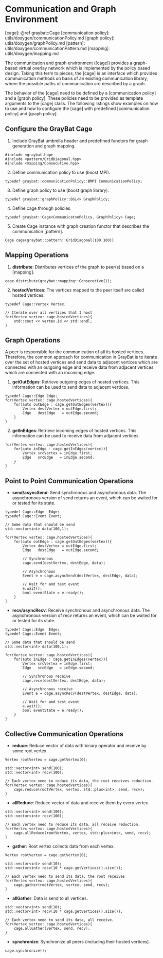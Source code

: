 Communication and Graph Environment
===================================

[cage]: @ref graybat::Cage
[communication policy]: utils/doxygen/communicationPolicy.md
[graph policy]: utils/doxygen/graphPolicy.md
[pattern]: utils/doxygen/communicationPattern.md
[mapping]: utils/doxygen/mapping.md


The communication and graph environment ([cage]) provides a
graph-based virtual overlay network which is implemented by the policy
based design. Taking this term to pieces, the [cage] is an interface
which provides communication methods on basis of an existing
communication library, where the possible paths of communication are
described by a graph.

The behavior of the [cage] need to be defined by a
[communication policy] and a [graph policy]. These policies need to be
provided as template arguments to the [cage] class.  The following
listings show examples on how to use and how to configure the [cage]
with predefined [communication policy] and [graph policy].

## Configure the GrayBat Cage ##

1. Include GrayBat umbrella header and predefined functors for
   graph generation and graph mapping.
~~~~~~~~~~~~~~~~~~~~~~~~~~~~~~~~~~~~~~~~~~~~~~~~~~~~~~~~~~~~~~~~~~~~{.cc}
#include <graybat.hpp>
#include <pattern/GridDiagonal.hpp>
#include <mapping/Consecutive.hpp>
~~~~~~~~~~~~~~~~~~~~~~~~~~~~~~~~~~~~~~~~~~~~~~~~~~~~~~~~~~~~~~~~~~~~

2. Define communication policy to use (boost.MPI).
~~~~~~~~~~~~~~~~~~~~~~~~~~~~~~~~~~~~~~~~~~~~~~~~~~~~~~~~~~~~~~~~~~~~{.cc}
typedef graybat::communicationPolicy::BMPI CommunicationPolicy;
~~~~~~~~~~~~~~~~~~~~~~~~~~~~~~~~~~~~~~~~~~~~~~~~~~~~~~~~~~~~~~~~~~~~

3. Define graph policy to use (boost graph library).
~~~~~~~~~~~~~~~~~~~~~~~~~~~~~~~~~~~~~~~~~~~~~~~~~~~~~~~~~~~~~~~~~~~~{.cc}
typedef graybat::graphPolicy::BGL<> GraphPolicy;
~~~~~~~~~~~~~~~~~~~~~~~~~~~~~~~~~~~~~~~~~~~~~~~~~~~~~~~~~~~~~~~~~~~~

4. Define cage through policies.
~~~~~~~~~~~~~~~~~~~~~~~~~~~~~~~~~~~~~~~~~~~~~~~~~~~~~~~~~~~~~~~~~~~~{.cc}
typedef graybat::Cage<CommunicatonPolicy, GraphPolicy> Cage;
~~~~~~~~~~~~~~~~~~~~~~~~~~~~~~~~~~~~~~~~~~~~~~~~~~~~~~~~~~~~~~~~~~~~

5. Create Cage instance with graph creation functor that describes the
   communication [pattern].
~~~~~~~~~~~~~~~~~~~~~~~~~~~~~~~~~~~~~~~~~~~~~~~~~~~~~~~~~~~~~~~~~~~~{.cc}
Cage cage(graybat::pattern::GridDiagonal(100,100))
~~~~~~~~~~~~~~~~~~~~~~~~~~~~~~~~~~~~~~~~~~~~~~~~~~~~~~~~~~~~~~~~~~~~


## Mapping Operations ##

1. **distribute**: Distributes vertices of the graph to peer(s) based on a [mapping].
~~~~~~~~~~~~~~~~~~~~~~~~~~~~~~~~~~~~~~~~~~~~~~~~~~~~~~~~~~~~~~~~~~~~{.cc}
cage.distribute(graybat::mapping::Consecutive());
~~~~~~~~~~~~~~~~~~~~~~~~~~~~~~~~~~~~~~~~~~~~~~~~~~~~~~~~~~~~~~~~~~~~

2. **hostedVertices**: The vertices mapped to the peer itself are called hosted vertices.
~~~~~~~~~~~~~~~~~~~~~~~~~~~~~~~~~~~~~~~~~~~~~~~~~~~~~~~~~~~~~~~~~~~~{.cc}
typedef Cage::Vertex Vertex;

// Iterate over all vertices that I host
for(Vertex vertex: cage.hostedVertices){
	std::cout << vertex.id << std::endl;
}
~~~~~~~~~~~~~~~~~~~~~~~~~~~~~~~~~~~~~~~~~~~~~~~~~~~~~~~~~~~~~~~~~~~~

## Graph Operations ##

A peer is responsible for the communication of all its hosted
vertices.  Therefore, the common approach for communication in GrayBat
is to iterate over the set of hosted vertices and send data to
adjacent vertices which are connected with an outgoing edge and
receive data from adjacent vertices which are connected with an
incoming edge.

1. **getOutEdges**: Retrieve outgoing edges of hosted vertices. This
   information can be used to send data to adjacent vertices.
~~~~~~~~~~~~~~~~~~~~~~~~~~~~~~~~~~~~~~~~~~~~~~~~~~~~~~~~~~~~~~~~~~~~{.cc}
typedef Cage::Edge Edge;
for(Vertex vertex: cage.hostedVertices){
	for(auto outEdge : cage.getOutEdges(vertex)){
    	Vertex destVertex = outEdge.first;
		Edge   destEdge   = outEdge.second;
	}
}
~~~~~~~~~~~~~~~~~~~~~~~~~~~~~~~~~~~~~~~~~~~~~~~~~~~~~~~~~~~~~~~~~~~~

2. **getInEdges**: Retrieve incoming edges of hosted vertices. This
   information can be used to receive data from adjacent vertices.
~~~~~~~~~~~~~~~~~~~~~~~~~~~~~~~~~~~~~~~~~~~~~~~~~~~~~~~~~~~~~~~~~~~~{.cc}
for(Vertex vertex: cage.hostedVertices){
	for(auto inEdge : cage.getInEdges(vertex)){
    	Vertex srcVertex = inEdge.first;
		Edge   srcEdge   = inEdge.second;
	}
}
~~~~~~~~~~~~~~~~~~~~~~~~~~~~~~~~~~~~~~~~~~~~~~~~~~~~~~~~~~~~~~~~~~~~


## Point to Point Communication Operations ##

* **send/asyncSend**: Send synchronous and asynchronous data. The
   asynchronous version of send returns an event, which can be waited
   for or tested for its state.
~~~~~~~~~~~~~~~~~~~~~~~~~~~~~~~~~~~~~~~~~~~~~~~~~~~~~~~~~~~~~~~~~~~~{.cc}
typedef Cage::Edge  Edge;
typedef Cage::Event Event;

// Some data that should be send
std::vector<int> data(100,1);

for(Vertex vertex: cage.hostedVertices){
	for(auto outEdge : cage.getOutEdges(vertex)){
    	Vertex destVertex = outEdge.first;
		Edge   destEdge   = outEdge.second;

		// Synchronous
		cage.send(destVertex, destEdge, data);

	    // Asynchronous
		Event e = cage.asyncSend(destVertex, destEdge, data);

        // Wait for and test event
		e.wait();
		bool eventState = e.ready();
	}
}
~~~~~~~~~~~~~~~~~~~~~~~~~~~~~~~~~~~~~~~~~~~~~~~~~~~~~~~~~~~~~~~~~~~~


* **recv/asyncRecv**: Receive synchronous and asynchronous data. The
   asynchronous version of recv returns an event, which can be waited
   for or tested for its state.
~~~~~~~~~~~~~~~~~~~~~~~~~~~~~~~~~~~~~~~~~~~~~~~~~~~~~~~~~~~~~~~~~~~~{.cc}
typedef Cage::Edge  Edge;
typedef Cage::Event Event;

// Some data that should be send
std::vector<int> data(100,1);

for(Vertex vertex: cage.hostedVertices){
	for(auto inEdge : cage.getInEdges(vertex)){
    	Vertex srcVertex = inEdge.first;
		Edge   srcEdge   = inEdge.second;

	    // Synchronous receive
		cage.recv(destVertex, destEdge, data);

	    // Asynchronous receive
		Event e = cage.asyncRecv(destVertex, destEdge, data);

	    // Wait for and test event
		e.wait();
		bool eventState = e.ready();
	}
}
~~~~~~~~~~~~~~~~~~~~~~~~~~~~~~~~~~~~~~~~~~~~~~~~~~~~~~~~~~~~~~~~~~~~

## Collective Communication Operations ##

* **reduce**: Reduce vector of data with binary operator and receive
   by some root vertex.
~~~~~~~~~~~~~~~~~~~~~~~~~~~~~~~~~~~~~~~~~~~~~~~~~~~~~~~~~~~~~~~~~~~~{.cc}
Vertex rootVertex = cage.getVertex(0);

std::vector<int> send(100);
std::vector<int> recv(100);

// Each vertex need to reduce its data, the root receives reduction.
for(Vertex vertex: cage.hostedVertices){
	cage.reduce(rootVertex, vertex, std::plus<int>, send, recv);
}
~~~~~~~~~~~~~~~~~~~~~~~~~~~~~~~~~~~~~~~~~~~~~~~~~~~~~~~~~~~~~~~~~~~~

* **allReduce**: Reduce vector of data and receive them by every vertex.
~~~~~~~~~~~~~~~~~~~~~~~~~~~~~~~~~~~~~~~~~~~~~~~~~~~~~~~~~~~~~~~~~~~~{.cc}
std::vector<int> send(100);
std::vector<int> recv(100);

// Each vertex need to reduce its data, all receive reduction.
for(Vertex vertex: cage.hostedVertices){
	cage.allReduce(rootVertex, vertex, std::plus<int>, send, recv);
}
~~~~~~~~~~~~~~~~~~~~~~~~~~~~~~~~~~~~~~~~~~~~~~~~~~~~~~~~~~~~~~~~~~~~


* **gather**: Root vertex collects data from each vertex.
~~~~~~~~~~~~~~~~~~~~~~~~~~~~~~~~~~~~~~~~~~~~~~~~~~~~~~~~~~~~~~~~~~~~{.cc}
Vertex rootVertex = cage.getVertex(0);

std::vector<int> send(10);
std::vector<int> recv(10 * cage.getVertices().size());

// Each vertex need to send its data, the root receives
for(Vertex vertex: cage.hostedVertices){
	cage.gather(rootVertex, vertex, send, recv);
}
~~~~~~~~~~~~~~~~~~~~~~~~~~~~~~~~~~~~~~~~~~~~~~~~~~~~~~~~~~~~~~~~~~~~


* **allGather**: Data is send to all vertices.
~~~~~~~~~~~~~~~~~~~~~~~~~~~~~~~~~~~~~~~~~~~~~~~~~~~~~~~~~~~~~~~~~~~~{.cc}
std::vector<int> send(10);
std::vector<int> recv(10 * cage.getVertices().size());

// Each vertex need to send its data, all receive.
for(Vertex vertex: cage.hostedVertices){
	cage.allGather(vertex, send, recv);
}
~~~~~~~~~~~~~~~~~~~~~~~~~~~~~~~~~~~~~~~~~~~~~~~~~~~~~~~~~~~~~~~~~~~~

* **synchronize**: Synchronize all peers (including their hosted vertices).
~~~~~~~~~~~~~~~~~~~~~~~~~~~~~~~~~~~~~~~~~~~~~~~~~~~~~~~~~~~~~~~~~~~~{.cc}
cage.synchronize();
~~~~~~~~~~~~~~~~~~~~~~~~~~~~~~~~~~~~~~~~~~~~~~~~~~~~~~~~~~~~~~~~~~~~

